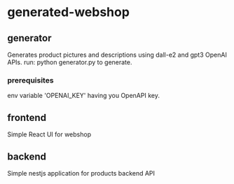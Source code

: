 # generated-webshop

## generator

Generates product pictures and descriptions using dall-e2 and gpt3 OpenAI APIs. 
run: python generator.py to generate.

### prerequisites

env variable 'OPENAI_KEY' having you OpenAPI key.  


## frontend

Simple React UI for webshop

## backend

Simple nestjs application for products backend API
